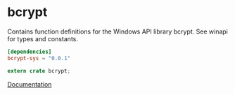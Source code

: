 # bcrypt #
Contains function definitions for the Windows API library bcrypt. See winapi for types and constants.

```toml
[dependencies]
bcrypt-sys = "0.0.1"
```

```rust
extern crate bcrypt;
```

[Documentation](https://retep998.github.io/doc/bcrypt/)
